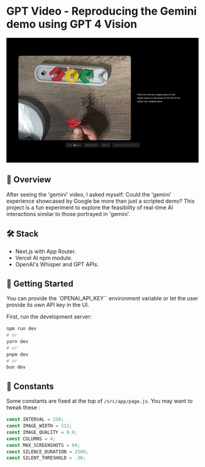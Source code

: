 # GPT Video - Reproducing the Gemini demo using GPT 4 Vision

![Screenshot of the App](/screenshot.jpg)

## 🌌 Overview

After seeing the 'gemini' video, I asked myself: Could the 'gemini' experience showcased by Google be more than just a scripted demo?
This project is a fun experiment to explore the feasibility of real-time AI interactions similar to those portrayed in 'gemini'.

## 🛠 Stack

- Next.js with App Router.
- Vercel AI npm module.
- OpenAI's Whisper and GPT APIs.

## 🚀 Getting Started

You can provide the `OPENAI_API_KEY`` environment variable or let the user provide its own API key in the UI.

First, run the development server:

```bash
npm run dev
# or
yarn dev
# or
pnpm dev
# or
bun dev
```

## 🔧 Constants

Some constants are fixed at the top of `/src/app/page.js`. You may want to tweak these :

```js
const INTERVAL = 250;
const IMAGE_WIDTH = 512;
const IMAGE_QUALITY = 0.6;
const COLUMNS = 4;
const MAX_SCREENSHOTS = 60;
const SILENCE_DURATION = 2500;
const SILENT_THRESHOLD = -30;
```
